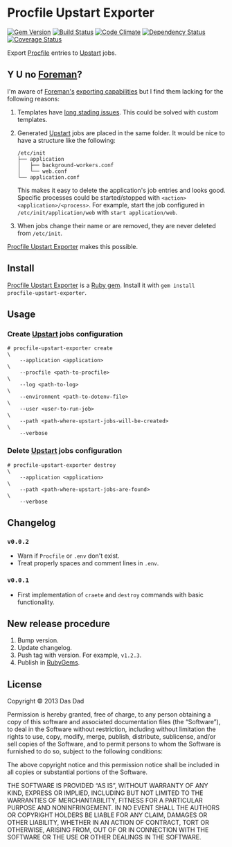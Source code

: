 Procfile Upstart Exporter
=========================

[![Gem Version](https://fury-badge.herokuapp.com/rb/procfile-upstart-exporter.png)](http://badge.fury.io/rb/procfile-upstart-exporter)
[![Build Status](https://travis-ci.org/dasdad/procfile-upstart-exporter.png)](https://travis-ci.org/dasdad/procfile-upstart-exporter)
[![Code Climate](https://codeclimate.com/github/dasdad/procfile-upstart-exporter.png)](https://codeclimate.com/github/dasdad/procfile-upstart-exporter)
[![Dependency Status](https://gemnasium.com/dasdad/procfile-upstart-exporter.png)](https://gemnasium.com/dasdad/procfile-upstart-exporter)
[![Coverage Status](https://coveralls.io/repos/dasdad/procfile-upstart-exporter/badge.png)](https://coveralls.io/r/dasdad/procfile-upstart-exporter)

Export [Procfile][procfile] entries to [Upstart][upstart] jobs.

Y U no [Foreman][foreman]?
--------------------------

I'm aware of [Foreman's][foreman] [exporting capabilities][foreman-export] but
I find them lacking for the following reasons:

1. Templates have [long stading issues][foreman-upstart-template-issues]. This
   could be solved with custom templates.
2. Generated [Upstart][upstart] jobs are placed in the same folder. It would
   be nice to have a structure like the following:

   ```
   /etc/init
   ├── application
   │   ├── background-workers.conf
   │   └── web.conf
   └── application.conf
   ```

   This makes it easy to delete the application's job entries and looks good.
   Specific processes could be started/stopped with
   `<action> <application>/<process>`. For example, start the job configured
   in `/etc/init/application/web` with `start application/web`.
3. When jobs change their name or are removed, they are never deleted from
   `/etc/init`.

[Procfile Upstart Exporter][procfile-upstart-exporter] makes this possible.


Install
-------

[Procfile Upstart Exporter][procfile-upstart-exporter] is a
[Ruby gem][ruby-gem]. Install it with `gem install procfile-upstart-exporter`.

Usage
-----

### Create [Upstart][upstart] jobs configuration

```console
# procfile-upstart-exporter create                                            \
    --application <application>                                               \
    --procfile <path-to-procfile>                                             \
    --log <path-to-log>                                                       \
    --environment <path-to-dotenv-file>                                       \
    --user <user-to-run-job>                                                  \
    --path <path-where-upstart-jobs-will-be-created>                          \
    --verbose
```

### Delete [Upstart][upstart] jobs configuration

```console
# procfile-upstart-exporter destroy                                           \
    --application <application>                                               \
    --path <path-where-upstart-jobs-are-found>                                \
    --verbose
```

Changelog
---------

### `v0.0.2`

- Warn if `Procfile` or `.env` don't exist.
- Treat properly spaces and comment lines in `.env`.

### `v0.0.1`

- First implementation of `craete` and `destroy` commands with basic
  functionality.

New release procedure
---------------------

1. Bump version.
2. Update changelog.
3. Push tag with version. For example, `v1.2.3`.
4. Publish in [RubyGems][ruby-gem].

License
-------

Copyright © 2013 Das Dad

Permission is hereby granted, free of charge, to any person obtaining a copy
of this software and associated documentation files (the “Software”), to deal
in the Software without restriction, including without limitation the rights to
use, copy, modify, merge, publish, distribute, sublicense, and/or sell copies
of the Software, and to permit persons to whom the Software is furnished to do
so, subject to the following conditions:

The above copyright notice and this permission notice shall be included in all
copies or substantial portions of the Software.

THE SOFTWARE IS PROVIDED “AS IS”, WITHOUT WARRANTY OF ANY KIND, EXPRESS OR
IMPLIED, INCLUDING BUT NOT LIMITED TO THE WARRANTIES OF MERCHANTABILITY,
FITNESS FOR A PARTICULAR PURPOSE AND NONINFRINGEMENT. IN NO EVENT SHALL THE
AUTHORS OR COPYRIGHT HOLDERS BE LIABLE FOR ANY CLAIM, DAMAGES OR OTHER
LIABILITY, WHETHER IN AN ACTION OF CONTRACT, TORT OR OTHERWISE, ARISING FROM,
OUT OF OR IN CONNECTION WITH THE SOFTWARE OR THE USE OR OTHER DEALINGS IN THE
SOFTWARE.


[procfile]: http://ddollar.github.io/foreman/#PROCFILE
[upstart]: http://upstart.ubuntu.com/
[foreman]: https://github.com/ddollar/foreman
[foreman-export]: http://ddollar.github.io/foreman/#EXPORTING
[foreman-upstart-template-issues]: https://github.com/ddollar/foreman/issues/97
[procfile-upstart-exporter]: https://github.com/dasdad/procfile-upstart-exporter
[ruby-gem]: http://rubygems.org/
